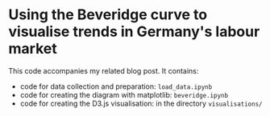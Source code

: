 # Using the Beveridge curve to visualise trends in Germany's labour market

This code accompanies my related blog post. It contains:
- code for data collection and preparation: `load_data.ipynb`
- code for creating the diagram with matplotlib: `beveridge.ipynb`
- code for creating the D3.js visualisation: in the directory `visualisations/`
